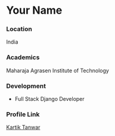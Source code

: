 # Your Name

### Location

India

### Academics

Maharaja Agrasen Institute of Technology



### Development
- Full Stack Django Developer 



### Profile Link

[Kartik Tanwar](https://github.com/kartik482)